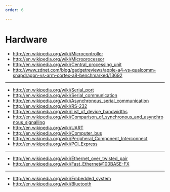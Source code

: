 ```yaml
---
order: 6

---
```


Hardware
===========
* http://en.wikipedia.org/wiki/Microcontroller
* http://en.wikipedia.org/wiki/Microprocessor
* http://en.wikipedia.org/wiki/Central_processing_unit
* http://www.zdnet.com/blog/gadgetreviews/apple-a4-vs-qualcomm-snapdragon-vs-arm-cortex-a8-benchmarked/13692 
----

* http://en.wikipedia.org/wiki/Serial_port
* http://en.wikipedia.org/wiki/Serial_communication
* http://en.wikipedia.org/wiki/Asynchronous_serial_communication
* http://en.wikipedia.org/wiki/RS-232
* http://en.wikipedia.org/wiki/List_of_device_bandwidths
* http://en.wikipedia.org/wiki/Comparison_of_synchronous_and_asynchronous_signalling
* http://en.wikipedia.org/wiki/UART
* http://en.wikipedia.org/wiki/Computer_bus
* http://en.wikipedia.org/wiki/Peripheral_Component_Interconnect
* http://en.wikipedia.org/wiki/PCI_Express
----

* http://en.wikipedia.org/wiki/Ethernet_over_twisted_pair
* http://en.wikipedia.org/wiki/Fast_Ethernet#100BASE-FX
----

* http://en.wikipedia.org/wiki/Embedded_system
* http://en.wikipedia.org/wiki/Bluetooth

